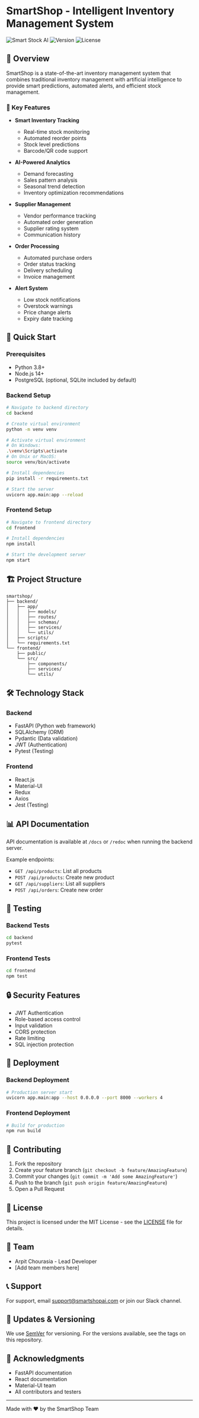 # SmartShop - Intelligent Inventory Management System

![Smart Stock AI](https://img.shields.io/badge/SmartShop-Inventory%20AI-blue)
![Version](https://img.shields.io/badge/version-1.0.0-green)
![License](https://img.shields.io/badge/license-MIT-blue)

## 🎯 Overview

SmartShop is a state-of-the-art inventory management system that combines traditional inventory management with artificial intelligence to provide smart predictions, automated alerts, and efficient stock management.

### 🌟 Key Features

- **Smart Inventory Tracking**
  - Real-time stock monitoring
  - Automated reorder points
  - Stock level predictions
  - Barcode/QR code support

- **AI-Powered Analytics**
  - Demand forecasting
  - Sales pattern analysis
  - Seasonal trend detection
  - Inventory optimization recommendations

- **Supplier Management**
  - Vendor performance tracking
  - Automated order generation
  - Supplier rating system
  - Communication history

- **Order Processing**
  - Automated purchase orders
  - Order status tracking
  - Delivery scheduling
  - Invoice management

- **Alert System**
  - Low stock notifications
  - Overstock warnings
  - Price change alerts
  - Expiry date tracking

## 🚀 Quick Start

### Prerequisites

- Python 3.8+
- Node.js 14+
- PostgreSQL (optional, SQLite included by default)

### Backend Setup

```bash
# Navigate to backend directory
cd backend

# Create virtual environment
python -m venv venv

# Activate virtual environment
# On Windows:
.\venv\Scripts\activate
# On Unix or MacOS:
source venv/bin/activate

# Install dependencies
pip install -r requirements.txt

# Start the server
uvicorn app.main:app --reload
```

### Frontend Setup

```bash
# Navigate to frontend directory
cd frontend

# Install dependencies
npm install

# Start the development server
npm start
```

## 🏗 Project Structure

```
smartshop/
├── backend/
│   ├── app/
│   │   ├── models/
│   │   ├── routes/
│   │   ├── schemas/
│   │   ├── services/
│   │   └── utils/
│   ├── scripts/
│   └── requirements.txt
└── frontend/
    ├── public/
    └── src/
        ├── components/
        ├── services/
        └── utils/
```

## 🛠 Technology Stack

### Backend
- FastAPI (Python web framework)
- SQLAlchemy (ORM)
- Pydantic (Data validation)
- JWT (Authentication)
- Pytest (Testing)

### Frontend
- React.js
- Material-UI
- Redux
- Axios
- Jest (Testing)

## 📊 API Documentation

API documentation is available at `/docs` or `/redoc` when running the backend server.

Example endpoints:
- `GET /api/products`: List all products
- `POST /api/products`: Create new product
- `GET /api/suppliers`: List all suppliers
- `POST /api/orders`: Create new order

## 🧪 Testing

### Backend Tests
```bash
cd backend
pytest
```

### Frontend Tests
```bash
cd frontend
npm test
```

## 🔒 Security Features

- JWT Authentication
- Role-based access control
- Input validation
- CORS protection
- Rate limiting
- SQL injection protection

## 🚀 Deployment

### Backend Deployment
```bash
# Production server start
uvicorn app.main:app --host 0.0.0.0 --port 8000 --workers 4
```

### Frontend Deployment
```bash
# Build for production
npm run build
```

## 🤝 Contributing

1. Fork the repository
2. Create your feature branch (`git checkout -b feature/AmazingFeature`)
3. Commit your changes (`git commit -m 'Add some AmazingFeature'`)
4. Push to the branch (`git push origin feature/AmazingFeature`)
5. Open a Pull Request

## 📄 License

This project is licensed under the MIT License - see the [LICENSE](LICENSE) file for details.

## 👥 Team

- Arpit Chourasia - Lead Developer
- [Add team members here]

## 📞 Support

For support, email support@smartshopai.com or join our Slack channel.

## 🔄 Updates & Versioning

We use [SemVer](http://semver.org/) for versioning. For the versions available, see the tags on this repository.

## 🙏 Acknowledgments

- FastAPI documentation
- React documentation
- Material-UI team
- All contributors and testers

---
Made with ❤️ by the SmartShop Team